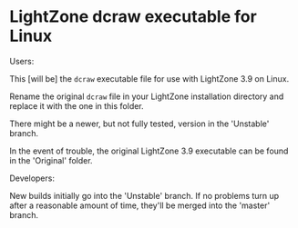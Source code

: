 # LightZone dcraw executable for Linux

Users:

This [will be] the `dcraw` executable file for use with
LightZone 3.9 on Linux.

Rename the original `dcraw` file in your LightZone installation directory
and replace it with the one in this folder.

There might be a newer, but not fully tested, version in the 'Unstable' branch.

In the event of trouble,
the original LightZone 3.9 executable can be found in the 'Original' folder.

Developers:

New builds initially go into the 'Unstable' branch.
If no problems turn up after a reasonable amount of time,
they'll be merged into the 'master' branch.
